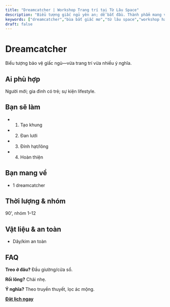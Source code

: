 ```yaml
---
title: "Dreamcatcher | Workshop Trang trí tại Từ Lâu Space"
description: "Biểu tượng giấc ngủ yên an; dễ bắt đầu. Thành phẩm mang về. Phù hợp người mới. Đặt lịch ngay."
keywords: ["dreamcatcher","bùa bắt giấc mơ","từ lâu space","workshop handmade"]
draft: false
---
```


# Dreamcatcher

Biểu tượng bảo vệ giấc ngủ—vừa trang trí vừa nhiều ý nghĩa.

## Ai phù hợp
Người mới; gia đình có trẻ; sự kiện lifestyle.

## Bạn sẽ làm
- 1. Tạo khung
- 2. Đan lưới
- 3. Đính hạt/lông
- 4. Hoàn thiện

## Bạn mang về
- 1 dreamcatcher

## Thời lượng & nhóm
90', nhóm 1–12

## Vật liệu & an toàn
- Dây/kim an toàn

## FAQ
**Treo ở đâu?**
Đầu giường/cửa sổ.

**Rối lông?**
Chải nhẹ.

**Ý nghĩa?**
Theo truyền thuyết, lọc ác mộng.

**[Đặt lịch ngay](/pages/booking-pricing)**